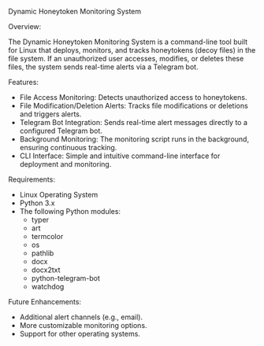 Dynamic Honeytoken Monitoring System

Overview:

The Dynamic Honeytoken Monitoring System is a command-line tool built for Linux that deploys, monitors, and tracks honeytokens (decoy files) in the file system. If an unauthorized user accesses, modifies, or deletes these files, the system sends real-time alerts via a Telegram bot.

Features:

- File Access Monitoring: Detects unauthorized access to honeytokens.
- File Modification/Deletion Alerts: Tracks file modifications or deletions and triggers alerts.
- Telegram Bot Integration: Sends real-time alert messages directly to a configured Telegram bot.
- Background Monitoring: The monitoring script runs in the background, ensuring continuous tracking.
- CLI Interface: Simple and intuitive command-line interface for deployment and monitoring.

Requirements:

- Linux Operating System
- Python 3.x
- The following Python modules:
    - typer
    - art
    - termcolor
    - os
    - pathlib
    - docx
    - docx2txt
    - python-telegram-bot
    - watchdog
      
Future Enhancements:

- Additional alert channels (e.g., email).
- More customizable monitoring options.
- Support for other operating systems.
